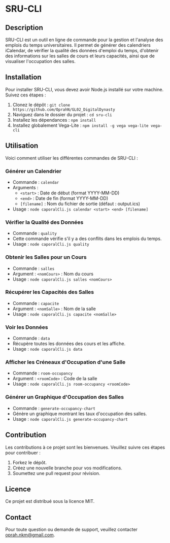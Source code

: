 # SRU-CLI

## Description
SRU-CLI est un outil en ligne de commande pour la gestion et l'analyse des emplois du temps universitaires. Il permet de générer des calendriers iCalendar, de vérifier la qualité des données d'emploi du temps, d'obtenir des informations sur les salles de cours et leurs capacités, ainsi que de visualiser l'occupation des salles.

## Installation
Pour installer SRU-CLI, vous devez avoir Node.js installé sur votre machine. Suivez ces étapes :
1. Clonez le dépôt : `git clone https://github.com/OprahN/GL02_DigitalDynasty`
2. Naviguez dans le dossier du projet : `cd sru-cli`
3. Installez les dépendances : `npm install`
4. Installez globalement Vega-Lite : `npm install -g vega vega-lite vega-cli`

## Utilisation
Voici comment utiliser les différentes commandes de SRU-CLI :

### Générer un Calendrier
- Commande : `calendar`
- Arguments :
  - `<start>` : Date de début (format YYYY-MM-DD)
  - `<end>` : Date de fin (format YYYY-MM-DD)
  - `[filename]` : Nom du fichier de sortie (défaut : output.ics)
- Usage : `node caporalCli.js calendar <start> <end> [filename]`

### Vérifier la Qualité des Données
- Commande : `quality`
- Cette commande vérifie s'il y a des conflits dans les emplois du temps.
- Usage : `node caporalCli.js quality`

### Obtenir les Salles pour un Cours
- Commande : `salles`
- Argument : `<nomCours>` : Nom du cours
- Usage : `node caporalCli.js salles <nomCours>`

### Récupérer les Capacités des Salles
- Commande : `capacite`
- Argument : `<nomSalle>` : Nom de la salle
- Usage : `node caporalCli.js capacite <nomSalle>`

### Voir les Données
- Commande : `data`
- Récupère toutes les données des cours et les affiche.
- Usage : `node caporalCli.js data`

### Afficher les Créneaux d'Occupation d'une Salle
- Commande : `room-occupancy`
- Argument : `<roomCode>` : Code de la salle
- Usage : `node caporalCli.js room-occupancy <roomCode>`

### Générer un Graphique d'Occupation des Salles
- Commande : `generate-occupancy-chart`
- Génère un graphique montrant les taux d'occupation des salles.
- Usage : `node caporalCli.js generate-occupancy-chart`

## Contribution
Les contributions à ce projet sont les bienvenues. Veuillez suivre ces étapes pour contribuer :
1. Forkez le dépôt.
2. Créez une nouvelle branche pour vos modifications.
3. Soumettez une pull request pour révision.

## Licence
Ce projet est distribué sous la licence MIT.

## Contact
Pour toute question ou demande de support, veuillez contacter oprah.nkm@gmail.com.
